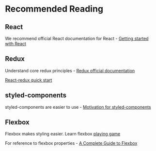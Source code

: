 # Recommended Reading

## React
We recommend official React documentation for React - [Getting started with React](https://reactjs.org/docs/getting-started.html)

## Redux
Understand core redux principles - [Redux official documentation](https://redux.js.org/introduction/motivation)

[React-redux quick start](https://react-redux.js.org/introduction/quick-start)

## styled-components
styled-components are easier to use - [Motivation for styled-components](https://www.styled-components.com/docs/basics#motivation)

## Flexbox
Flexbox makes styling easier. Learn flexbox [playing game](http://flexboxfroggy.com/)

For reference to flexbox properties - [A Complete Guide to Flexbox](https://css-tricks.com/snippets/css/a-guide-to-flexbox/)
